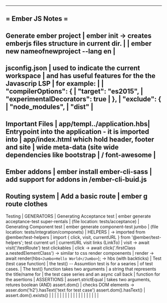 --------------------------------------------------------------------------------
= Ember JS Notes =
--------------------------------------------------------------------------------
  Generate ember project     | ember init -> creates emberjs files structure in current dir.
                             |
                             | ember new nameofnewproject --lang en
                             |
--------------------------------------------------------------------------------
  jsconfig.json              | used to indicate the current workspace
                             | and has useful features for the the Javascrip LSP
                             | for example:
                             |
                             | "compilerOptions": {
                             |   "target": "es2015",
                             |   "experimentalDecorators": true
                             | },
                             | "exclude": {
                             |   "node_modules",
                             |   "dist"
                             |
--------------------------------------------------------------------------------
Important Files              |
  app/templ../application.hbs|  Entrypoint into the application - it is imported into
                             |  app/index.html which hold header, footer and site
                             |  wide meta-data (site wide dependencies like bootstrap
                             |  / font-awesome
                             |
--------------------------------------------------------------------------------
Ember addons                 | ember install ember-cli-sass
                             | add support for addons in /ember-cli-buid.js
--------------------------------------------------------------------------------
Routing system               |
  Add a basic route          | ember g route clothes
--------------------------------------------------------------------------------
Testing                      |
  GENERATORS                 |
  Generating Acceptance test | ember generate acceptance-test super-rentals
                             | (file location: tests/acceptance)
                             |
  Generating Component test  | ember generate component-test jumbo
                             | (file location: tests/integration/componets)
                             |
  HELPERS                    |  -> imported from @ember/test-helpers
                             | import { click, visit, currentURL } from '@ember/test-helpers';
  test current url           |  currentURL
  visit links (LinkTo)       |  visit -> await visit('/testRoute')
  test clickables            |  click -> await click('.firstClass a.nestedElementClass') -> similar to css
  render compoenents         |  render -> await render(hbs`<Jumbo>Hello World</Jumbo>`); -> hbs (with backticks)
                             |
  Test (test case function)  | the test() -- Assumtion test is for a searies
                             |               of test cases.
                             | The test() function takes two arguments
                             | a string that represents the title/name for
                             | the test case series and an async call back
                             | function for the asertions
                             |
  ASSERTIONS                 |
  assert.strictEqual         | takes two arguments, retures boolean (AND)
  assert.dom()               | checks DOM elements -> asser.dom('h2').hasText('text for test case')
  assert.dom().hasText()     |
  assert.dom().exists()      |
                             |
                             |
                             |
                             |
                             |
                             |
                             |
                             |
                             |
                             |
                             |
                             |
                             |
                             |
                             |
                             |
                             |
                             |
